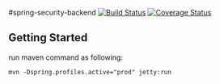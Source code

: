 #spring-security-backend
[![Build Status](https://travis-ci.org/easonlin404/spring-security-backend.svg?branch=master)](https://travis-ci.org/easonlin404/spring-security-backend)
[![Coverage Status](https://coveralls.io/repos/github/easonlin404/spring-security-backend/badge.svg?branch=master)](https://coveralls.io/github/easonlin404/spring-security-backend?branch=master)

## Getting Started

run maven command as following:

    mvn -Dspring.profiles.active="prod" jetty:run
